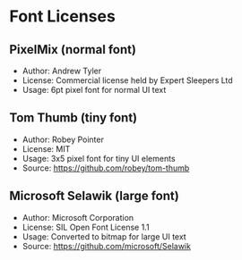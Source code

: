# Font Licenses

## PixelMix (normal font)
- Author: Andrew Tyler
- License: Commercial license held by Expert Sleepers Ltd
- Usage: 6pt pixel font for normal UI text

## Tom Thumb (tiny font)
- Author: Robey Pointer
- License: MIT
- Usage: 3x5 pixel font for tiny UI elements
- Source: https://github.com/robey/tom-thumb

## Microsoft Selawik (large font)
- Author: Microsoft Corporation
- License: SIL Open Font License 1.1
- Usage: Converted to bitmap for large UI text
- Source: https://github.com/microsoft/Selawik